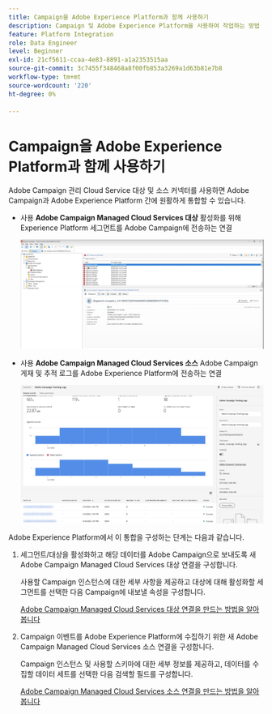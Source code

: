 ```yaml
---
title: Campaign을 Adobe Experience Platform과 함께 사용하기
description: Campaign 및 Adobe Experience Platform을 사용하여 작업하는 방법 알아보기
feature: Platform Integration
role: Data Engineer
level: Beginner
exl-id: 21cf5611-ccaa-4e83-8891-a1a2353515aa
source-git-commit: 3c7455f348468a8f00fb853a3269a1d63b81e7b8
workflow-type: tm+mt
source-wordcount: '220'
ht-degree: 0%

---
```


# Campaign을 Adobe Experience Platform과 함께 사용하기

Adobe Campaign 관리 Cloud Service 대상 및 소스 커넥터를 사용하면 Adobe Campaign과 Adobe Experience Platform 간에 원활하게 통합할 수 있습니다.

* 사용 **Adobe Campaign Managed Cloud Services 대상** 활성화를 위해 Experience Platform 세그먼트를 Adobe Campaign에 전송하는 연결

   ![](assets/aep-destination.png)

* 사용 **Adobe Campaign Managed Cloud Services 소스** Adobe Campaign 게재 및 추적 로그를 Adobe Experience Platform에 전송하는 연결

   ![](assets/aep-logs.png)

Adobe Experience Platform에서 이 통합을 구성하는 단계는 다음과 같습니다.

1. 세그먼트/대상을 활성화하고 해당 데이터를 Adobe Campaign으로 보내도록 새 Adobe Campaign Managed Cloud Services 대상 연결을 구성합니다.

   사용할 Campaign 인스턴스에 대한 세부 사항을 제공하고 대상에 대해 활성화할 세그먼트를 선택한 다음 Campaign에 내보낼 속성을 구성합니다.

   [Adobe Campaign Managed Cloud Services 대상 연결을 만드는 방법을 알아봅니다](https://www.adobe.com/go/destinations-adobe-campaign-managed-cloud-services-en)

1. Campaign 이벤트를 Adobe Experience Platform에 수집하기 위한 새 Adobe Campaign Managed Cloud Services 소스 연결을 구성합니다.

   Campaign 인스턴스 및 사용할 스키마에 대한 세부 정보를 제공하고, 데이터를 수집할 데이터 세트를 선택한 다음 검색할 필드를 구성합니다.

   [Adobe Campaign Managed Cloud Services 소스 연결을 만드는 방법을 알아봅니다](https://www.adobe.com/go/sources-campaign-ui-en)
